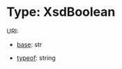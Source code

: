 # Type: XsdBoolean



URI: []()

* [base](https://w3id.org/linkml/base): str



* [typeof](https://w3id.org/linkml/typeof): string








